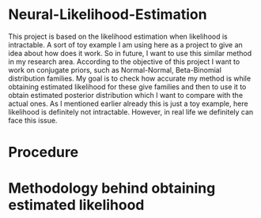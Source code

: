 # Neural-Likelihood-Estimation
This project is based on the likelihood estimation when likelihood is intractable. A sort of toy example I am using here as a project to give an idea about how does it work. So in future, I want to use this similar method in my research area. 
According to the objective of this project I want to work on conjugate priors, such as Normal-Normal, Beta-Binomial distribution families. My goal is to check how accurate my method is while obtaining estimated likelihood for these give families and then to use it to obtain estimated posterior distribution which I want to compare with the actual ones. As I mentioned earlier already this is just a toy example, here likelihood is definitely not intractable. However, in real life we definitely can face this issue. 

# Procedure

# Methodology behind obtaining estimated likelihood
```math







